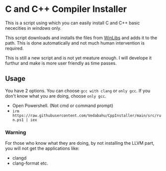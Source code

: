 # C and C++ Compiler Installer

This is a script using which you can easily install C and C++ basic nececities in *windows* only.

This script downloads and installs the files from [WinLibs](https://winlibs.com/) and adds it to the path.
This is done automatically and not much human intervention is required.

This is still a new script and is not yet meature enough. I will develope it furthur and make is more user friendly as time passes.

## Usage

You have 2 options. You can choose `gcc with clang` or `only gcc`. If you don't know what you are doing, choose `only gcc`.

- Open Powershell. (Not cmd or command prompt)
- `irm https://raw.githubusercontent.com/Vedabahu/CppInstaller/main/src/run.ps1 | iex`

### Warning

For those who know what they are doing, by not installing the LLVM part, you will not get the applications like:

- clangd
- clang-format etc.
